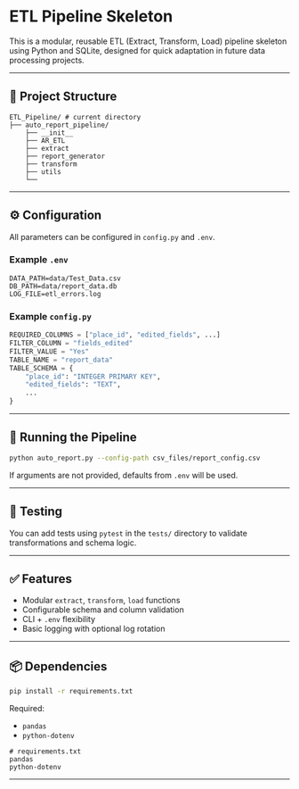
# ETL Pipeline Skeleton

This is a modular, reusable ETL (Extract, Transform, Load) pipeline skeleton using Python and SQLite, designed for quick adaptation in future data processing projects.

---

## 📁 Project Structure
```
ETL_Pipeline/ # current directory
├── auto_report_pipeline/
    ├── __init__
    ├── AR_ETL
    ├── extract
    ├── report_generator
    ├── transform
    ├── utils
    └── 
```

---

## ⚙️ Configuration
All parameters can be configured in `config.py` and `.env`.

### Example `.env`
```
DATA_PATH=data/Test_Data.csv
DB_PATH=data/report_data.db
LOG_FILE=etl_errors.log
```

### Example `config.py`
```python
REQUIRED_COLUMNS = ["place_id", "edited_fields", ...]
FILTER_COLUMN = "fields_edited"
FILTER_VALUE = "Yes"
TABLE_NAME = "report_data"
TABLE_SCHEMA = {
    "place_id": "INTEGER PRIMARY KEY",
    "edited_fields": "TEXT",
    ...
}
```

---

## 🚀 Running the Pipeline
```bash
python auto_report.py --config-path csv_files/report_config.csv   

```

If arguments are not provided, defaults from `.env` will be used.

---

## 🧪 Testing
You can add tests using `pytest` in the `tests/` directory to validate transformations and schema logic.

---

## ✅ Features
- Modular `extract`, `transform`, `load` functions
- Configurable schema and column validation
- CLI + `.env` flexibility
- Basic logging with optional log rotation

---

## 📦 Dependencies
```bash
pip install -r requirements.txt
```
Required:
- `pandas`
- `python-dotenv`
```
# requirements.txt
pandas
python-dotenv
```

---
